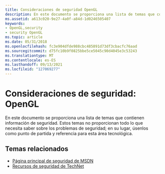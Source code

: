 ```yaml
---
title: Consideraciones de seguridad OpenGL
description: En este documento se proporciona una lista de temas que contienen información de seguridad. Estos temas no proporcionan todo lo que necesita saber sobre los problemas de seguridad \ 8212; en su lugar, úsenlos como punto de partida y referencia para esta área tecnológica.
ms.assetid: a613c020-9e27-4a0f-a84d-1d0246505407
keywords:
- OpenGL,security
- security OpenGL
ms.topic: article
ms.date: 05/31/2018
ms.openlocfilehash: fc3e904dfde988cbc485891d73df3cbacfc76aad
ms.sourcegitcommit: d75fc10b9f0825bbe5ce5045c90d4045e3c53243
ms.translationtype: MT
ms.contentlocale: es-ES
ms.lasthandoff: 09/13/2021
ms.locfileid: "127069277"
---
```

# <a name="security-considerations-opengl"></a>Consideraciones de seguridad: OpenGL

En este documento se proporciona una lista de temas que contienen información de seguridad. Estos temas no proporcionan todo lo que necesita saber sobre los problemas de seguridad; en su lugar, úsenlos como punto de partida y referencia para esta área tecnológica.

## <a name="related-topics"></a>Temas relacionados

-   [Página principal de seguridad de MSDN](https://technet.microsoft.com/security/)
-   [Recursos de seguridad de TechNet](https://technet.microsoft.com/security/default.aspx)

 

 




